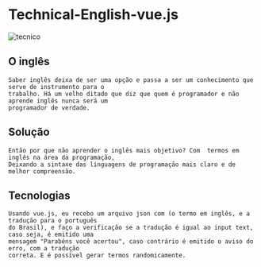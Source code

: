 # Technical-English-vue.js

![tecnico](https://user-images.githubusercontent.com/53010824/78708138-06336a00-78e8-11ea-8312-9707def55dd5.png)

## O inglês
```
Saber inglês deixa de ser uma opção e passa a ser um conhecimento que serve de instrumento para o 
trabalho. Há um velho ditado que diz que quem é programador e não aprende inglês nunca será um 
programador de verdade.
```

## Solução
```
Então por que não aprender o inglês mais objetivo? Com  termos em inglês na área da programação, 
Deixando a sintaxe das linguagens de programação mais claro e de melhor compreensão.
```

## Tecnologias
```
Usando vue.js, eu recebo um arquivo json com (o termo em inglês, e a tradução para o português
do Brasil), e faço a verificação se a tradução é igual ao input text, caso seja, é emitido uma
mensagem "Parabéns você acertou", caso contrário é emitido o aviso do erro, com a tradução 
correta. E é possível gerar termos randomicamente.
```
